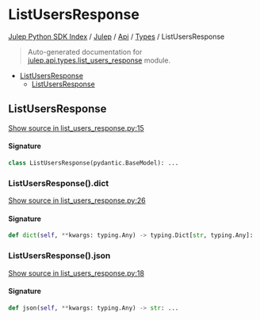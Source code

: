 # ListUsersResponse

[Julep Python SDK Index](../../../README.md#julep-python-sdk-index) / [Julep](../../index.md#julep) / [Api](../index.md#api) / [Types](./index.md#types) / ListUsersResponse

> Auto-generated documentation for [julep.api.types.list_users_response](../../../../../../../julep/api/types/list_users_response.py) module.

- [ListUsersResponse](#listusersresponse)
  - [ListUsersResponse](#listusersresponse-1)

## ListUsersResponse

[Show source in list_users_response.py:15](../../../../../../../julep/api/types/list_users_response.py#L15)

#### Signature

```python
class ListUsersResponse(pydantic.BaseModel): ...
```

### ListUsersResponse().dict

[Show source in list_users_response.py:26](../../../../../../../julep/api/types/list_users_response.py#L26)

#### Signature

```python
def dict(self, **kwargs: typing.Any) -> typing.Dict[str, typing.Any]: ...
```

### ListUsersResponse().json

[Show source in list_users_response.py:18](../../../../../../../julep/api/types/list_users_response.py#L18)

#### Signature

```python
def json(self, **kwargs: typing.Any) -> str: ...
```